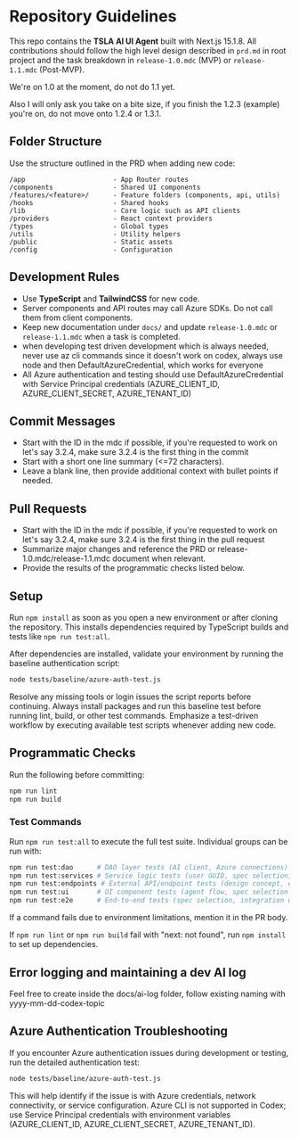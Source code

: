 # Repository Guidelines

This repo contains the **TSLA AI UI Agent** built with Next.js 15.1.8. All contributions should follow the high level design described in `prd.md` in root project and the task breakdown in `release-1.0.mdc` (MVP) or `release-1.1.mdc` (Post-MVP).

We're on 1.0 at the moment, do not do 1.1 yet.

Also I will only ask you take on a bite size, if you finish the 1.2.3 (example) you're on, do not move onto 1.2.4 or 1.3.1.

## Folder Structure
Use the structure outlined in the PRD when adding new code:

```
/app                      - App Router routes
/components               - Shared UI components
/features/<feature>/      - Feature folders (components, api, utils)
/hooks                    - Shared hooks
/lib                      - Core logic such as API clients
/providers                - React context providers
/types                    - Global types
/utils                    - Utility helpers
/public                   - Static assets
/config                   - Configuration
```

## Development Rules
- Use **TypeScript** and **TailwindCSS** for new code.
- Server components and API routes may call Azure SDKs. Do not call them from client components.
- Keep new documentation under `docs/` and update `release-1.0.mdc` or `release-1.1.mdc` when a task is completed.
- when developing test driven development which is always needed, never use az cli commands since it doesn't work on codex, always use node and then DefaultAzureCredential, which works for everyone
- All Azure authentication and testing should use DefaultAzureCredential with Service Principal credentials (AZURE_CLIENT_ID, AZURE_CLIENT_SECRET, AZURE_TENANT_ID)

## Commit Messages
- Start with the ID in the mdc if possible, if you're requested to work on let's say 3.2.4, make sure 3.2.4 is the first thing in the commit
- Start with a short one line summary (<=72 characters).
- Leave a blank line, then provide additional context with bullet points if needed.

## Pull Requests
- Start with the ID in the mdc if possible, if you're requested to work on let's say 3.2.4, make sure 3.2.4 is the first thing in the pull request
- Summarize major changes and reference the PRD or release-1.0.mdc/release-1.1.mdc document when relevant.
- Provide the results of the programmatic checks listed below.

## Setup
Run `npm install` as soon as you open a new environment or after cloning the repository. This installs dependencies required by TypeScript builds and tests like `npm run test:all`.

After dependencies are installed, validate your environment by running the baseline authentication script:

```bash
node tests/baseline/azure-auth-test.js
```

Resolve any missing tools or login issues the script reports before continuing. Always install packages and run this baseline test before running lint, build, or other test commands. Emphasize a test-driven workflow by executing available test scripts whenever adding new code.

## Programmatic Checks
Run the following before committing:

```bash
npm run lint
npm run build
```

### Test Commands

Run `npm run test:all` to execute the full test suite. Individual groups can be run with:

```bash
npm run test:dao      # DAO layer tests (AI client, Azure connections)
npm run test:services # Service logic tests (user GUID, spec selection, execution)
npm run test:endpoints # External API/endpoint tests (design concept, evaluation)
npm run test:ui       # UI component tests (agent flow, spec selection UI)
npm run test:e2e      # End-to-end tests (spec selection, integration workflows)
```

If a command fails due to environment limitations, mention it in the PR body.

If `npm run lint` or `npm run build` fail with "next: not found", run `npm install` to set up dependencies.

## Error logging and maintaining a dev AI log
Feel free to create inside the docs/ai-log folder, follow existing naming with yyyy-mm-dd-codex-topic

## Azure Authentication Troubleshooting
If you encounter Azure authentication issues during development or testing, run the detailed authentication test:

```bash
node tests/baseline/azure-auth-test.js
```

This will help identify if the issue is with Azure credentials, network connectivity, or service configuration. Azure CLI is not supported in Codex; use Service Principal credentials with environment variables (AZURE_CLIENT_ID, AZURE_CLIENT_SECRET, AZURE_TENANT_ID).
